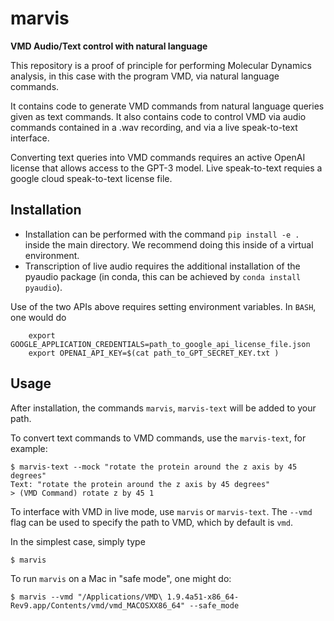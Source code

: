 # marvis
**VMD Audio/Text control with natural language**

This repository is a proof of principle for performing Molecular Dynamics analysis, in this case with the program VMD, via natural language commands.

It contains code to generate VMD commands from natural language queries given as text commands. 
It also contains code to control VMD via audio commands contained in a .wav recording, and via a live speak-to-text interface.

Converting text queries into VMD commands requires an active OpenAI license that allows access to the GPT-3 model.
Live speak-to-text requies a google cloud speak-to-text license file.

## Installation
- Installation can be performed with the command `pip install -e .` inside the main directory. We recommend doing this inside of a virtual environment.
- Transcription of live audio requires the additional installation of the pyaudio package (in conda, this can be achieved by `conda install pyaudio`).

Use of the two APIs above requires setting environment variables. In `BASH`, one would do

        export GOOGLE_APPLICATION_CREDENTIALS=path_to_google_api_license_file.json
        export OPENAI_API_KEY=$(cat path_to_GPT_SECRET_KEY.txt )

## Usage
After installation, the commands `marvis`, `marvis-text` will be added to your path. 

To convert text commands to VMD commands, use the `marvis-text`, for example:

    $ marvis-text --mock "rotate the protein around the z axis by 45 degrees"
    Text: "rotate the protein around the z axis by 45 degrees"
    > (VMD Command) rotate z by 45 1

To interface with VMD in live mode, use `marvis` or `marvis-text`. The `--vmd` flag can be used to specify the path to VMD, which by default is `vmd`. 

In the simplest case, simply type 

    $ marvis 

To run `marvis` on a Mac in "safe mode", one might do:

    $ marvis --vmd "/Applications/VMD\ 1.9.4a51-x86_64-Rev9.app/Contents/vmd/vmd_MACOSXX86_64" --safe_mode

